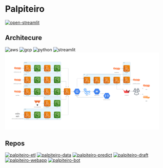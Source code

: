 # Palpiteiro
[![open-streamlit](https://static.streamlit.io/badges/streamlit_badge_black_white.svg)](https://palpiteiro.streamlitapp.com)

## Architecure
![aws](https://img.shields.io/badge/Amazon_AWS-FF9900?logo=amazonaws&logoColor=white)
![gcp](https://img.shields.io/badge/Google_Cloud-4285F4?logo=google-cloud&logoColor=white)
![python](https://img.shields.io/badge/Python-FFD43B?logo=python&logoColor=blue)
![streamlit](https://img.shields.io/badge/Streamlit-FF4B4B?logo=Streamlit&logoColor=white)
![architecture](diagrams/architecture.png)

## Repos
[![palpiteiro-etl](https://github-readme-stats.vercel.app/api/pin/?username=matheusccouto&repo=palpiteiro-etl)](https://github.com/matheusccouto/palpiteiro-etl)
[![palpiteiro-data](https://github-readme-stats.vercel.app/api/pin/?username=matheusccouto&repo=palpiteiro-data)](https://github.com/matheusccouto/palpiteiro-data)
[![palpiteiro-predict](https://github-readme-stats.vercel.app/api/pin/?username=matheusccouto&repo=palpiteiro-predict)](https://github.com/matheusccouto/palpiteiro-predict)
[![palpiteiro-draft](https://github-readme-stats.vercel.app/api/pin/?username=matheusccouto&repo=palpiteiro-draft)](https://github.com/matheusccouto/palpiteiro-draft)
[![palpiteiro-webapp](https://github-readme-stats.vercel.app/api/pin/?username=matheusccouto&repo=palpiteiro-webapp)](https://github.com/matheusccouto/palpiteiro-webapp)
[![palpiteiro-bot](https://github-readme-stats.vercel.app/api/pin/?username=matheusccouto&repo=palpiteiro-bot)](https://github.com/matheusccouto/palpiteiro-bot)
